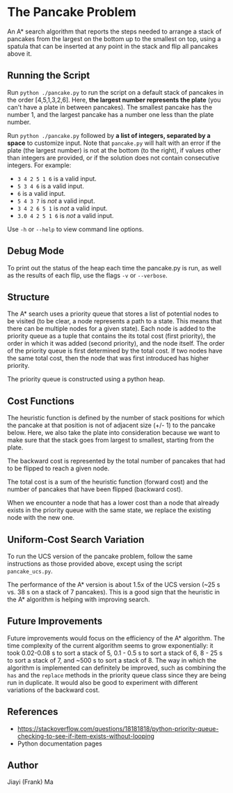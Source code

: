 # The Pancake Problem

An A* search algorithm that reports the steps needed to arrange a stack of
pancakes from the largest on the bottom up to the smallest on top, using a
spatula that can be inserted at any point in the stack and flip all
pancakes above it. 

## Running the Script

Run `python ./pancake.py` to run the script on a default stack of pancakes
in the order [4,5,1,3,2,6]. Here, **the largest number represents the plate**
(you can't have a plate in between pancakes). The smallest pancake has the
number 1, and the largest pancake has a number one less than the plate
number. 

Run `python ./pancake.py` followed by **a list of integers, separated by a space** 
to customize input. Note that `pancake.py` will halt with an error if
the plate (the largest number) is not at the bottom (to the right), if
values other than integers are provided, or if the solution does not
contain consecutive integers. For example:
* `3 4 2 5 1 6` is a valid input.
* `5 3 4 6` is a valid input.
* `6` is a valid input.
* `5 4 3 7` is *not* a valid input.
* `3 4 2 6 5 1` is *not* a valid input.
* `3.0 4 2 5 1 6` is *not* a valid input.

Use `-h` or `--help` to view command line options. 

## Debug Mode

To print out the status of the heap each time the pancake.py is run, as
well as the results of each flip, use the flags `-v` or `--verbose`.


## Structure
The A* search uses a priority queue that stores a list of potential nodes
to be visited (to be clear, a node represents a path to a state. This means
that there can be multiple nodes for a given state). Each node is added to
the priority queue as a tuple that contains the its total cost (first
priority), the order in which it was added (second priority), and the
node itself. The order of the priority queue is first determined by the
total cost. If two nodes have the same total cost, then the node that was
first introduced has higher priority.

The priority queue is constructed using a python heap.

## Cost Functions
The heuristic function is defined by the number of stack positions for
which the pancake at that position is not of adjacent size (+/- 1) to the
pancake below. Here, we also take the plate into consideration because we
want to make sure that the stack goes from largest to smallest, starting
from the plate.

The backward cost is represented by the total number of pancakes that had
to be flipped to reach a given node. 

The total cost is a sum of the heuristic function (forward cost) and the
number of pancakes that have been flipped (backward cost).

When we encounter a node that has a lower cost than a node that already
exists in the priority queue with the same state, we replace the existing
node with the new one. 

## Uniform-Cost Search Variation
To run the UCS version of the pancake problem, follow the same instructions
as those provided above, except using the script `pancake_ucs.py`. 

The performance of the A* version is about 1.5x of the UCS version (~25 s
vs. 38 s on a stack of 7 pancakes). This is a good sign that the heuristic
in the A* algorithm is helping with improving search.

## Future Improvements
Future improvements would focus on the efficiency of the A* algorithm. The
time complexity of the current algorithm seems to grow exponentially: it
took 0.02-0.08 s to sort a stack of 5, 0.1 - 0.5 s to sort a stack of 6, 8
\- 25 s to sort a stack of 7, and ~500 s to sort a stack of 8. The way in
which the algorithm is implemented can definitely be improved, such as
combining the `has` and the `replace` methods in the priority queue class
since they are being run in duplicate. It would also be good to experiment with
different variations of the backward cost.


## References
* https://stackoverflow.com/questions/18181818/python-priority-queue-checking-to-see-if-item-exists-without-looping
* Python documentation pages

## Author
Jiayi (Frank) Ma